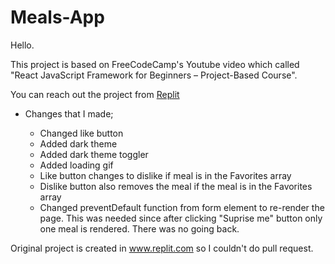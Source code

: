 # Meals-App #

Hello.

This project is based on FreeCodeCamp's Youtube video which called "React JavaScript Framework for Beginners – Project-Based Course".

You can reach out the project from [Replit](https://mealsapp.ardaersoy.repl.co/)

* Changes that I made;

  * Changed like button
  * Added dark theme
  * Added dark theme toggler
  * Added loading gif
  * Like button changes to dislike if meal is in the Favorites array
  * Dislike button also removes the meal if the meal is in the Favorites array
  * Changed preventDefault function from form element to re-render the page. This was needed since after clicking "Suprise me" button only one meal is rendered. There    was no going back.

Original project is created in www.replit.com so I couldn't do pull request.  
